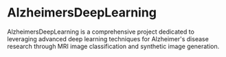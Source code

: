 # AlzheimersDeepLearning
AlzheimersDeepLearning is a comprehensive project dedicated to leveraging advanced deep learning techniques for Alzheimer's disease research through MRI image classification and synthetic image generation.
